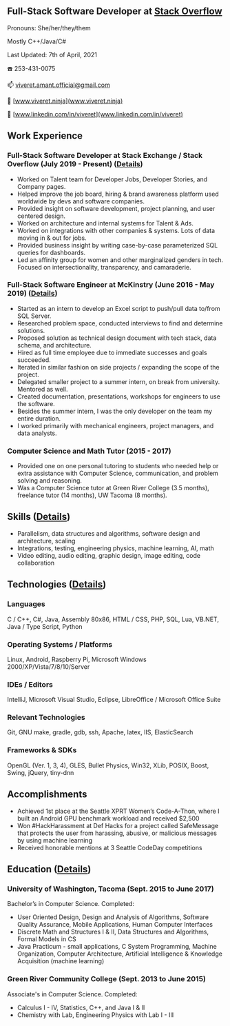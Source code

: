 ## Full-Stack Software Developer at [Stack Overflow](https://stackoverflow.com/)
Pronouns: She/her/they/them

Mostly C++/Java/C#

Last Updated: 7th of April, 2021

☎️ 253-431-0075

📫 [viveret.amant.official@gmail.com](viveret.amant.official@gmail.com)

🔗 [www.viveret.ninja](www.viveret.ninja)

💼 [www.linkedin.com/in/viveret](www.linkedin.com/in/viveret)

## Work Experience
### Full-Stack Software Developer at Stack Exchange / Stack Overflow (July 2019 - Present) ([Details](stackoverflow.md))
- Worked on Talent team for Developer Jobs, Developer Stories, and Company pages.
- Helped improve the job board, hiring & brand awareness platform used worldwide by devs and software companies.
- Provided insight on software development, project planning, and user centered design.
- Worked on architecture and internal systems for Talent & Ads.
- Worked on integrations with other companies & systems. Lots of data moving in & out for jobs.
- Provided business insight by writing case-by-case parameterized SQL queries for dashboards.
- Led an affinity group for women and other marginalized genders in tech. Focused on intersectionality, transparency, and camaraderie.

### Full-Stack Software Engineer at McKinstry (June 2016 - May 2019) ([Details](mckinstry.md))
- Started as an intern to develop an Excel script to push/pull data to/from SQL Server.
- Researched problem space, conducted interviews to find and determine solutions.
- Proposed solution as technical design document with tech stack, data schema, and architecture.
- Hired as full time employee due to immediate successes and goals succeeded.
- Iterated in similar fashion on side projects / expanding the scope of the project.
- Delegated smaller project to a summer intern, on break from university. Mentored as well.
- Created documentation, presentations, workshops for engineers to use the software.
- Besides the summer intern, I was the only developer on the team my entire duration.
- I worked primarily with mechanical engineers, project managers, and data analysts.

### Computer Science and Math Tutor (2015 - 2017)
- Provided one on one personal tutoring to students who needed help or extra assistance with Computer Science, communication, and problem solving and reasoning.
- Was a Computer Science tutor at Green River College (3.5 months), freelance tutor (14 months), UW Tacoma (8 months).

## Skills ([Details](proficiencies.md))
- Parallelism, data structures and algorithms, software design and architecture, scaling
- Integrations, testing, engineering physics, machine learning, AI, math
- Video editing, audio editing, graphic design, image editing, code collaboration

## Technologies ([Details](proficiencies.md))
### Languages
C / C++, C#, Java, Assembly 80x86, HTML / CSS, PHP, SQL, Lua, VB.NET, Java / Type Script, Python
### Operating Systems / Platforms
Linux, Android, Raspberry Pi, Microsoft Windows 2000/XP/Vista/7/8/10/Server
### IDEs / Editors
IntelliJ, Microsoft Visual Studio, Eclipse, LibreOffice / Microsoft Office Suite
### Relevant Technologies
Git, GNU make, gradle, gdb, ssh, Apache, latex, IIS, ElasticSearch
### Frameworks & SDKs
OpenGL (Ver. 1, 3, 4), GLES, Bullet Physics, Win32, XLib, POSIX, Boost, Swing, jQuery, tiny-dnn

## Accomplishments
- Achieved 1st place at the Seattle XPRT Women’s Code-A-Thon, where I built an Android GPU benchmark workload and received $2,500
- Won #HackHarassment at Def Hacks for a project called SafeMessage that protects the user from harassing, abusive, or malicious messages by using machine learning
- Received honorable mentions at 3 Seattle CodeDay competitions

## Education ([Details](education.md))
### University of Washington, Tacoma (Sept. 2015 to June 2017)
Bachelor’s in Computer Science. Completed:
- User Oriented Design, Design and Analysis of Algorithms, Software Quality Assurance, Mobile Applications, Human Computer Interfaces
- Discrete Math and Structures I & II, Data Structures and Algorithms, Formal Models in CS
- Java Practicum - small applications, C System Programming, Machine Organization, Computer Architecture, Artificial Intelligence & Knowledge Acquisition (machine learning)

### Green River Community College (Sept. 2013 to June 2015)
Associate's in Computer Science. Completed:
- Calculus I - IV, Statistics, C++, and Java I & II
- Chemistry with Lab, Engineering Physics with Lab I - III

<!--
**viveret/viveret** is a ✨ _special_ ✨ repository because its `README.md` (this file) appears on your GitHub profile.

Here are some ideas to get you started:

- 🔭 I’m currently working on ...
- 🌱 I’m currently learning ...
- 👯 I’m looking to collaborate on ...
- 🤔 I’m looking for help with ...
- 💬 Ask me about ...
- ⚡ Fun fact: ...
-->
